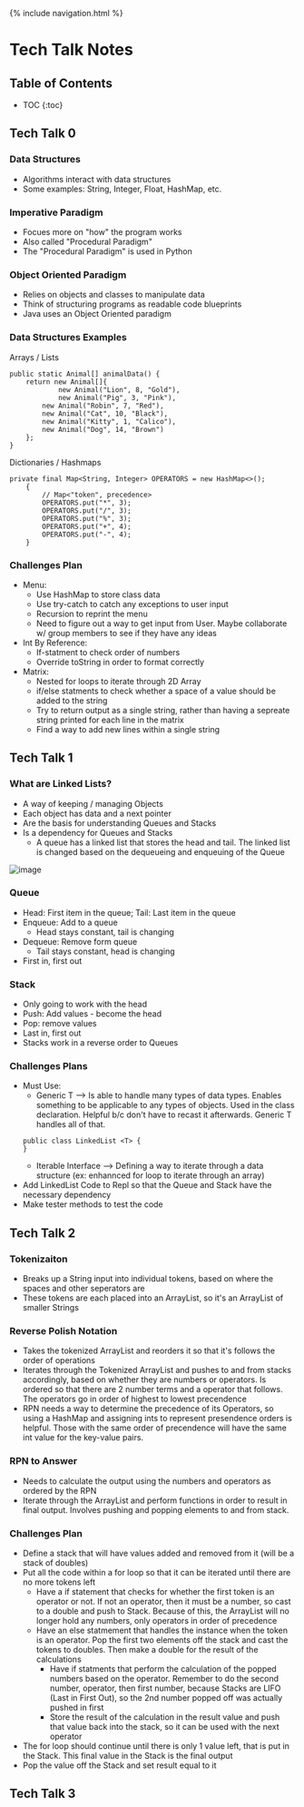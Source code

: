 {% include navigation.html %}

# Tech Talk Notes

## Table of Contents
* TOC
{:toc}

## Tech Talk 0
### Data Structures
- Algorithms interact with data structures
- Some examples: String, Integer, Float, HashMap, etc.

### Imperative Paradigm
- Focues more on "how" the program works
- Also called "Procedural Paradigm"
- The "Procedural Paradigm" is used in Python

### Object Oriented Paradigm
- Relies on objects and classes to manipulate data
- Think of structuring programs as readable code blueprints
- Java uses an Object Oriented paradigm

### Data Structures Examples
Arrays / Lists
```
public static Animal[] animalData() {
	return new Animal[]{
	        new Animal("Lion", 8, "Gold"),
	        new Animal("Pig", 3, "Pink"),
		new Animal("Robin", 7, "Red"),
		new Animal("Cat", 10, "Black"),
		new Animal("Kitty", 1, "Calico"),
		new Animal("Dog", 14, "Brown")
	};
}
```
Dictionaries / Hashmaps
```
private final Map<String, Integer> OPERATORS = new HashMap<>();
    {
        // Map<"token", precedence>
        OPERATORS.put("*", 3);
        OPERATORS.put("/", 3);
        OPERATORS.put("%", 3);
        OPERATORS.put("+", 4);
        OPERATORS.put("-", 4);
    }
```
### Challenges Plan
- Menu:
    - Use HashMap to store class data
    - Use try-catch to catch any exceptions to user input
    - Recursion to reprint the menu
    - Need to figure out a way to get input from User. Maybe collaborate w/ group members to see if they have any ideas
- Int By Reference: 
    - If-statment to check order of numbers
    - Override toString in order to format correctly
- Matrix:
    -  Nested for loops to iterate through 2D Array
    -  if/else statments to check whether a space of a value should be added to the string
    -  Try to return output as a single string, rather than having a sepreate string printed for each line in the matrix
    -  Find a way to add new lines within a single string

## Tech Talk 1
### What are Linked Lists?
- A way of keeping / managing Objects
- Each object has data and a next pointer
- Are the basis for understanding Queues and Stacks
- Is a dependency for Queues and Stacks
   - A queue has a linked list that stores the head and tail. The linked list is changed based on the dequeueing and enqueuing of the Queue
 
![image](https://user-images.githubusercontent.com/72475036/158444247-5040561b-5c23-42c5-89b0-bc733cba5a1b.png)

### Queue
- Head: First item in the queue; Tail: Last item in the queue
- Enqueue: Add to a queue
    - Head stays constant, tail is changing
- Dequeue: Remove form queue
    - Tail stays constant, head is changing
- First in, first out

### Stack
- Only going to work with the head
- Push: Add values - become the head
- Pop: remove values
- Last in, first out
- Stacks work in a reverse order to Queues

### Challenges Plans
- Must Use:
    - Generic T --> Is able to handle many types of data types. Enables something to be applicable to any types of objects. Used in the class declaration. Helpful b/c don't have to recast it afterwards. Generic T handles all of that.
    ```
    public class LinkedList <T> {
    }
    ```
    - Iterable Interface --> Defining a way to iterate through a data structure (ex: enhannced for loop to iterate through an array)
- Add LinkedList Code to Repl so that the Queue and Stack have the necessary dependency
- Make tester methods to test the code

## Tech Talk 2
### Tokenizaiton
- Breaks up a String input into individual tokens, based on where the spaces and other seperators are
- These tokens are each placed into an ArrayList, so it's an ArrayList of smaller Strings

### Reverse Polish Notation
- Takes the tokenized ArrayList and reorders it so that it's follows the order of operations
- Iterates through the Tokenized ArrayList and pushes to and from stacks accordingly, based on whether they are numbers or operators. Is ordered so that there are 2 number terms and a operator that follows. The operators go in order of highest to lowest precendence
- RPN needs a way to determine the precedence of its Operators, so using a HashMap and assigning ints to represent presendence orders is helpful. Those with the same order of precendence will have the same int value for the key-value pairs.

### RPN to Answer
- Needs to calculate the output using the numbers and operators as ordered by the RPN
- Iterate through the ArrayList and perform functions in order to result in final output. Involves pushing and popping elements to and from stack.

### Challenges Plan
- Define a stack that will have values added and removed from it (will be a stack of doubles)
- Put all the code within a for loop so that it can be iterated until there are no more tokens left
	- Have a if statement that checks for whether the first token is an operator or not. If not an operator, then it must be a number, so cast to a double and push to Stack. Because of this, the ArrayList will no longer hold any numbers, only operators in order of precedence
	- Have an else statmement that handles the instance when the token is an operator. Pop the first two elements off the stack and cast the tokens to doubles. Then make a double for the result of the calculations
		- Have if statments that perform the calculation of the popped numbers based on the operator. Remember to do the second number, operator, then first number, because Stacks are LIFO (Last in First Out), so the 2nd number popped off was actually pushed in first
		- Store the result of the calculation in the result value and push that value back into the stack, so it can be used with the next operator
- The for loop should continue until there is only 1 value left, that is put in the Stack. This final value in the Stack is the final output
- Pop the value off the Stack and set result equal to it

## Tech Talk 3

